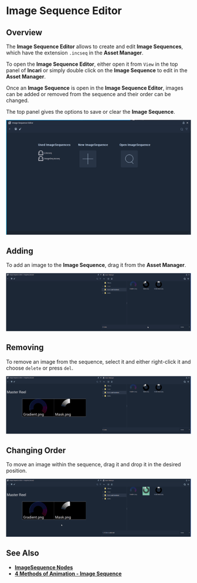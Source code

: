 # Image Sequence Editor

## Overview

The **Image Sequence Editor** allows to create and edit **Image Sequences**, which have the extension `.incseq` in the **Asset Manager**.

To open the **Image Sequence Editor**, either open it from `View` in the top panel of **Incari** or simply double click on the **Image Sequence** to edit in the **Asset Manager**.

Once an **Image Sequence** is open in the **Image Sequence Editor**, images can be added or removed from the sequence and their order can be changed.

The top panel gives the options to save or clear the **Image Sequence**. 

![](../.gitbook/assets/image-seq-editor.png)

## Adding

To add an image to the **Image Sequence**, drag it from the **Asset Manager**.

![](../.gitbook/assets/image-seq-add.gif)

## Removing

To remove an image from the sequence, select it and either right-click it and choose `delete` or press `del`.

![](../.gitbook/assets/image-seq-del.gif)

## Changing Order

To move an image within the sequence, drag it and drop it in the desired position.

![](../.gitbook/assets/image-seq-change.gif)

## See Also

* [**ImageSequence Nodes**](../toolbox/incari/imagesequence/README.md)
* [**4 Methods of Animation - Image Sequence**](../demo-projects/4-methods-of-animation.md#3-image-sequence)